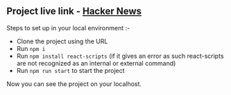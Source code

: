 ## Project live link - [Hacker News](https://hacker-news-search-project.netlify.app/)

Steps to set up in your local environment :-
- Clone the project using the URL
- Run `npm i`
- Run `npm install react-scripts` (if it gives an error as such react-scripts are not recognized as an internal or external command)
- Run `npm run start` to start the project

Now you can see the project on your localhost.
